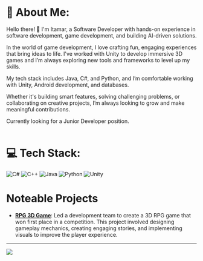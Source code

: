 # 💫 About Me:

Hello there! 👋 I'm Itamar, a Software Developer with hands-on experience in software development, game development, and building AI-driven solutions.

In the world of game development, I love crafting fun, engaging experiences that bring ideas to life. I've worked with Unity to develop immersive 3D games  and I’m always exploring new tools and frameworks to level up my skills.

My tech stack includes Java, C#, and Python, and I’m comfortable working with Unity, Android development, and databases. 

Whether it's building smart features, solving challenging problems, or collaborating on creative projects, I’m always looking to grow and make meaningful contributions.

Currently looking for a Junior Developer position.<br><br>


# 💻 Tech Stack:
![C#](https://img.shields.io/badge/c%23-%23239120.svg?style=for-the-badge&logo=csharp&logoColor=white) ![C++](https://img.shields.io/badge/c++-%2300599C.svg?style=for-the-badge&logo=c%2B%2B&logoColor=white) ![Java](https://img.shields.io/badge/java-%23ED8B00.svg?style=for-the-badge&logo=openjdk&logoColor=white) ![Python](https://img.shields.io/badge/python-3670A0?style=for-the-badge&logo=python&logoColor=ffdd54) ![Unity](https://img.shields.io/badge/unity-%23000000.svg?style=for-the-badge&logo=unity&logoColor=white)

# Noteable Projects
- **[RPG 3D Game](https://github.com/GameCourse2024/Treasure-Hunter)**: Led a development team to create a 3D RPG game that won first place in a competition. This project involved designing gameplay mechanics, creating engaging stories, and implementing visuals to improve the player experience.


---
[![](https://visitcount.itsvg.in/api?id=itamarc101&icon=1&color=0)](https://visitcount.itsvg.in)

<!-- Proudly created with GPRM ( https://gprm.itsvg.in ) -->
